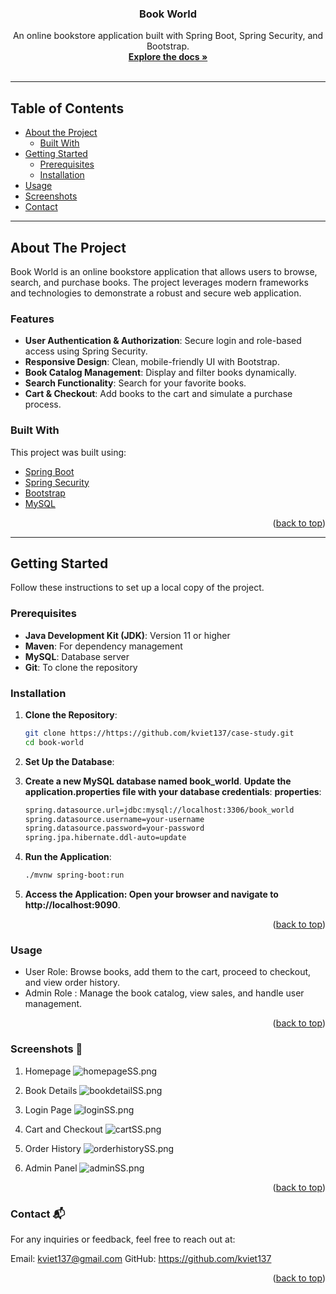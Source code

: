<a name="readme-top"></a>


<h3 align="center">Book World</h3>

  <p align="center">
    An online bookstore application built with Spring Boot, Spring Security, and Bootstrap.
    <br />
    <a href="https://github.com/kviet137/case-study"><strong>Explore the docs »</strong></a>
    <br />
    <br />

  </p>


---

<!-- TABLE OF CONTENTS -->
## Table of Contents

- [About the Project](#about-the-project)
    - [Built With](#built-with)
- [Getting Started](#getting-started)
    - [Prerequisites](#prerequisites)
    - [Installation](#installation)
- [Usage](#usage)
- [Screenshots](#screenshots)
- [Contact](#contact)

---

## About The Project

Book World is an online bookstore application that allows users to browse, search, and purchase books. The project leverages modern frameworks and technologies to demonstrate a robust and secure web application.

### Features

- **User Authentication & Authorization**: Secure login and role-based access using Spring Security.
- **Responsive Design**: Clean, mobile-friendly UI with Bootstrap.
- **Book Catalog Management**: Display and filter books dynamically.
- **Search Functionality**: Search for your favorite books.
- **Cart & Checkout**: Add books to the cart and simulate a purchase process.

### Built With

This project was built using:

- [Spring Boot](https://spring.io/projects/spring-boot)
- [Spring Security](https://spring.io/projects/spring-security)
- [Bootstrap](https://getbootstrap.com/)
- [MySQL](https://www.mysql.com/)


<p align="right">(<a href="#readme-top">back to top</a>)</p>

---

## Getting Started

Follow these instructions to set up a local copy of the project.

### Prerequisites

- **Java Development Kit (JDK)**: Version 11 or higher
- **Maven**: For dependency management
- **MySQL**: Database server
- **Git**: To clone the repository

### Installation

1. **Clone the Repository**:
   ```bash
   git clone https://https://github.com/kviet137/case-study.git
   cd book-world
2. **Set Up the Database**:   
3. **Create a new MySQL database named book_world**.
   **Update the application.properties file with your database credentials**:
   **properties**:
    ````bash
    spring.datasource.url=jdbc:mysql://localhost:3306/book_world
    spring.datasource.username=your-username
    spring.datasource.password=your-password
    spring.jpa.hibernate.ddl-auto=update

4.  **Run the Application**:

    ````bash
    ./mvnw spring-boot:run
5.  **Access the Application: Open your browser and navigate to http://localhost:9090**.

<p align="right">(<a href="#readme-top">back to top</a>)</p>

### Usage
- User Role: Browse books, add them to the cart, proceed to checkout, and view order history.
- Admin Role : Manage the book catalog, view sales, and handle user management.
<p align="right">(<a href="#readme-top">back to top</a>)</p>

### Screenshots 📸
1. Homepage ![homepageSS.png](src%2Fmain%2Fwebapp%2Fpub%2Fscreenshots%2FhomepageSS.png)

2. Book Details ![bookdetailSS.png](src%2Fmain%2Fwebapp%2Fpub%2Fscreenshots%2FbookdetailSS.png)

3. Login Page ![loginSS.png](src%2Fmain%2Fwebapp%2Fpub%2Fscreenshots%2FloginSS.png)

4. Cart and Checkout ![cartSS.png](src%2Fmain%2Fwebapp%2Fpub%2Fscreenshots%2FcartSS.png)

5. Order History ![orderhistorySS.png](src%2Fmain%2Fwebapp%2Fpub%2Fscreenshots%2ForderhistorySS.png)

6. Admin Panel ![adminSS.png](src%2Fmain%2Fwebapp%2Fpub%2Fscreenshots%2FadminSS.png)
<p align="right">(<a href="#readme-top">back to top</a>)</p>

### Contact 📬
For any inquiries or feedback, feel free to reach out at:

Email: kviet137@gmail.com
GitHub: https://github.com/kviet137

<p align="right">(<a href="#readme-top">back to top</a>)</p